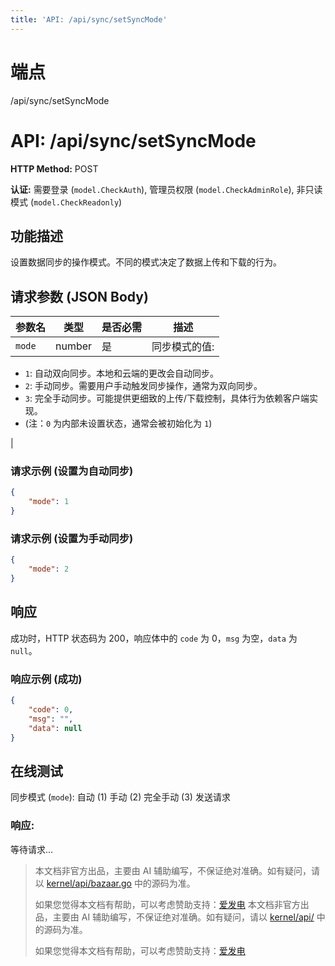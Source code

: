 ```yaml
---
title: 'API: /api/sync/setSyncMode'
---
```

# 端点

/api/sync/setSyncMode

# API: /api/sync/setSyncMode

**HTTP Method:** POST

**认证:** 需要登录 (`model.CheckAuth`), 管理员权限 (`model.CheckAdminRole`), 非只读模式 (`model.CheckReadonly`)

## 功能描述

设置数据同步的操作模式。不同的模式决定了数据上传和下载的行为。

## 请求参数 (JSON Body)

| 参数名 | 类型 | 是否必需 | 描述 |
| --- | --- | --- | --- |
| `mode` | number | 是 | 同步模式的值:
-   `1`: 自动双向同步。本地和云端的更改会自动同步。
-   `2`: 手动同步。需要用户手动触发同步操作，通常为双向同步。
-   `3`: 完全手动同步。可能提供更细致的上传/下载控制，具体行为依赖客户端实现。
-   (注：`0` 为内部未设置状态，通常会被初始化为 `1`)

 |

### 请求示例 (设置为自动同步)

```json
{
    "mode": 1
}
```

### 请求示例 (设置为手动同步)

```json
{
    "mode": 2
}
```

## 响应

成功时，HTTP 状态码为 200，响应体中的 `code` 为 0，`msg` 为空，`data` 为 `null`。

### 响应示例 (成功)

```json
{
    "code": 0,
    "msg": "",
    "data": null
}
```

## 在线测试

同步模式 (`mode`): 自动 (1) 手动 (2) 完全手动 (3) 发送请求

### 响应:

等待请求...
> 本文档非官方出品，主要由 AI 辅助编写，不保证绝对准确。如有疑问，请以 [kernel/api/bazaar.go](https://github.com/siyuan-note/siyuan/blob/master/kernel/api/bazaar.go) 中的源码为准。
> 
> 如果您觉得本文档有帮助，可以考虑赞助支持：[爱发电](https://afdian.com/a/leolee9086?tab=feed)
> 本文档非官方出品，主要由 AI 辅助编写，不保证绝对准确。如有疑问，请以 [kernel/api/](https://github.com/siyuan-note/siyuan/blob/master/kernel/api/) 中的源码为准。
> 
> 如果您觉得本文档有帮助，可以考虑赞助支持：[爱发电](https://afdian.com/a/leolee9086?tab=feed)
